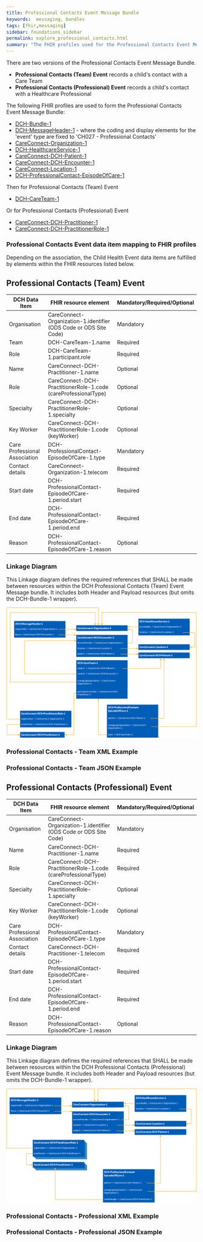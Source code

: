 ```yaml
---
title: Professional Contacts Event Message Bundle
keywords:  messaging, bundles
tags: [fhir,messaging]
sidebar: foundations_sidebar
permalink: explore_professional_contacts.html
summary: "The FHIR profiles used for the Professional Contacts Event Message Bundle"
---
```

There are two versions of the Professional Contacts Event Message Bundle.
- **Professional Contacts (Team) Event** records a child's contact with a Care Team
- **Professional Contacts (Professional) Event** records a child's contact with a Healthcare Professional

The following FHIR profiles are used to form the Professional Contacts Event Message Bundle:

- [DCH-Bundle-1](https://fhir.nhs.uk/STU3/StructureDefinition/DCH-Bundle-1)
- [DCH-MessageHeader-1](https://fhir.nhs.uk/STU3/StructureDefinition/DCH-MessageHeader-1) - where the coding and display elements for the 'event' type are fixed to 'CH027 - Professional Contacts'
- [CareConnect-Organization-1](https://fhir.hl7.org.uk/STU3/StructureDefinition/CareConnect-Organization-1)
- [DCH-HealthcareService-1](https://fhir.nhs.uk/STU3/StructureDefinition/DCH-HealthcareService-1)
- [CareConnect-DCH-Patient-1](https://fhir.nhs.uk/STU3/StructureDefinition/CareConnect-DCH-Patient-1)
- [CareConnect-DCH-Encounter-1](https://fhir.nhs.uk/STU3/StructureDefinition/CareConnect-DCH-Encounter-1)
- [CareConnect-Location-1](https://fhir.hl7.org.uk/STU3/StructureDefinition/CareConnect-Location-1)
- [DCH-ProfessionalContact-EpisodeOfCare-1](https://fhir.nhs.uk/STU3/StructureDefinition/DCH-ProfessionalContact-EpisodeOfCare-1)

Then for Professional Contacts (Team) Event
- [DCH-CareTeam-1](https://fhir.nhs.uk/STU3/StructureDefinition/DCH-CareTeam-1)

Or for Professional Contacts (Professional) Event
- [CareConnect-DCH-Practitioner-1](https://fhir.nhs.uk/STU3/StructureDefinition/CareConnect-DCH-Practitioner-1)
- [CareConnect-DCH-PractitionerRole-1](https://fhir.nhs.uk/STU3/StructureDefinition/CareConnect-DCH-PractitionerRole-1)

### Professional Contacts Event data item mapping to FHIR profiles ###

Depending on the association, the Child Health Event data items are fulfilled by elements within the FHIR resources listed below.

## Professional Contacts (Team) Event ##
                                                                                                   
| DCH Data Item                 | FHIR resource element                                                                            | Mandatory/Required/Optional |
|-------------------------------|--------------------------------------------------------------------------------------------------|-----------------------------|
| Organisation                  | CareConnect-Organization-1.identifier (ODS Code or ODS Site Code)                       | Mandatory                    |
| Team                          | DCH-CareTeam-1.name                                                         | Required                   |
| Role                          | DCH-CareTeam-1.participant.role                                      | Required                   |
| Name                          | CareConnect-DCH-Practitioner-1.name                                                     | Optional                    |
| Role                          | CareConnect-DCH-PractitionerRole-1.code (careProfessionalType)                          | Optional                  |
| Specialty                     | CareConnect-DCH-PractitionerRole-1.specialty                                            | Optional |
| Key Worker                    | CareConnect-DCH-PractitionerRole-1.code (keyWorker)                                     | Optional |
| Care Professional Association | DCH-ProfessionalContact-EpisodeOfCare-1.type                                                                         | Mandatory                   |
| Contact details             | CareConnect-Organization-1.telecom                                                              | Required                    |
| Start date                    | DCH-ProfessionalContact-EpisodeOfCare-1.period.start                                                                 | Required                   |
| End date                      | DCH-ProfessionalContact-EpisodeOfCare-1.period.end                                                                   | Required                   |
| Reason                        | DCH-ProfessionalContact-EpisodeOfCare-1.reason                                                                   | Optional                   |

### Linkage Diagram ###

This Linkage diagram defines the required references that SHALL be made between resources within the DCH Professional Contacts (Team) Event Message bundle. It includes both Header and Payload resources (but omits the DCH-Bundle-1 wrapper).

<img src="images/explore/ProfessionalContacts1.png">

### Professional Contacts - Team XML Example ###

<script src="https://gist.github.com/IOPS-DEV/92a856811035c1768c64a1d3ccaba17f.js"></script>

### Professional Contacts - Team JSON Example ###

<script src="https://gist.github.com/IOPS-DEV/c6d8852e3c4755af6983342ceb215d9a.js"></script>

## Professional Contacts (Professional) Event ##  
                                                                                                
| DCH Data Item                 | FHIR resource element                                                                            | Mandatory/Required/Optional |
|-------------------------------|-----------------------------------------------------------------------------------------|-----------------------------|
| Organisation                  | CareConnect-Organization-1.identifier (ODS Code or ODS Site Code)                       | Mandatory                    |
| Name                          | CareConnect-DCH-Practitioner-1.name                                                     | Required                    |
| Role                          | CareConnect-DCH-PractitionerRole-1.code (careProfessionalType)                          | Required                  |
| Specialty                     | CareConnect-DCH-PractitionerRole-1.specialty                                            | Optional |
| Key Worker                    | CareConnect-DCH-PractitionerRole-1.code (keyWorker)                                     | Optional |
| Care Professional Association | DCH-ProfessionalContact-EpisodeOfCare-1.type                                                                         | Mandatory                   |
| Contact details              | CareConnect-DCH-Practitioner-1.telecom                                                           | Required                    |
| Start date                    | DCH-ProfessionalContact-EpisodeOfCare-1.period.start                                                                 | Required                   |
| End date                      | DCH-ProfessionalContact-EpisodeOfCare-1.period.end                                                                   | Required                   |
| Reason                        | DCH-ProfessionalContact-EpisodeOfCare-1.reason                                                                   | Optional                   |

### Linkage Diagram ###

This Linkage diagram defines the required references that SHALL be made between resources within the DCH Professional Contacts (Professional) Event Message bundle. It includes both Header and Payload resources (but omits the DCH-Bundle-1 wrapper).

<img src="images/explore/ProfessionalContacts2.png">

### Professional Contacts - Professional XML Example ###

<script src="https://gist.github.com/IOPS-DEV/3135e953849215f11b00956b2d0a9aa4.js"></script>

### Professional Contacts - Professional JSON Example ###

<script src="https://gist.github.com/IOPS-DEV/3f8d7fe39211e3cad09abfcc591ddaab.js"></script>